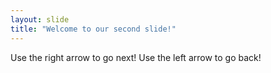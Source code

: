 ```yaml
---
layout: slide
title: "Welcome to our second slide!"
---
```

Use the right arrow to go next!
Use the left arrow to go back!
